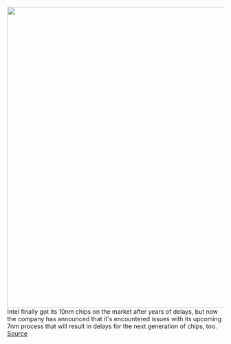 <img src='https://cdn.vox-cdn.com/uploads/chorus_asset/file/11490453/a-01.0.png' width='700px' /><br/>
Intel finally got its 10nm chips on the market after years of delays, but now the company has announced that it's encountered issues with its upcoming 7nm process that will result in delays for the next generation of chips, too.
<a href='https://www.theverge.com/circuitbreaker/2020/7/23/21336356/intel-7nm-chips-next-gen-delay-q2-2020-earnings-amd-10nm-tiger-lake-desktop-laptop-cpu'> Source <a/>